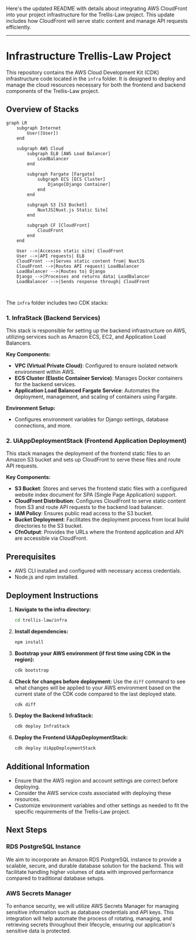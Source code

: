 Here's the updated README with details about integrating AWS CloudFront into your project infrastructure for the Trellis-Law project. This update includes how CloudFront will serve static content and manage API requests efficiently.

---

# Infrastructure Trellis-Law Project

This repository contains the AWS Cloud Development Kit (CDK) infrastructure code located in the `infra` folder. It is designed to deploy and manage the cloud resources necessary for both the frontend and backend components of the Trellis-Law project.

## Overview of Stacks

```mermaid
graph LR
    subgraph Internet
        User([User])
    end

    subgraph AWS Cloud
        subgraph ELB [AWS Load Balancer]
            LoadBalancer
        end

        subgraph Fargate [Fargate]
            subgraph ECS [ECS Cluster]
                Django[Django Container]
            end
        end

        subgraph S3 [S3 Bucket]
            NuxtJS[Nuxt.js Static Site]
        end

        subgraph CF [CloudFront]
            CloudFront
        end
    end

    User -->|Accesses static site| CloudFront
    User -->|API requests| ELB
    CloudFront -->|Serves static content from| NuxtJS
    CloudFront -->|Routes API request| LoadBalancer
    LoadBalancer -->|Routes to| Django
    Django -->|Processes and returns data| LoadBalancer
    LoadBalancer -->|Sends response through| CloudFront



```

The `infra` folder includes two CDK stacks:

### 1. InfraStack (Backend Services)

This stack is responsible for setting up the backend infrastructure on AWS, utilizing services such as Amazon ECS, EC2, and Application Load Balancers.

**Key Components:**

- **VPC (Virtual Private Cloud)**: Configured to ensure isolated network environment within AWS.
- **ECS Cluster (Elastic Container Service)**: Manages Docker containers for the backend services.
- **Application Load Balanced Fargate Service**: Automates the deployment, management, and scaling of containers using Fargate.

**Environment Setup:**

- Configures environment variables for Django settings, database connections, and more.

### 2. UiAppDeploymentStack (Frontend Application Deployment)

This stack manages the deployment of the frontend static files to an Amazon S3 bucket and sets up CloudFront to serve these files and route API requests.

**Key Components:**

- **S3 Bucket**: Stores and serves the frontend static files with a configured website index document for SPA (Single Page Application) support.
- **CloudFront Distribution**: Configures CloudFront to serve static content from S3 and route API requests to the backend load balancer.
- **IAM Policy**: Ensures public read access to the S3 bucket.
- **Bucket Deployment**: Facilitates the deployment process from local build directories to the S3 bucket.
- **CfnOutput**: Provides the URLs where the frontend application and API are accessible via CloudFront.

## Prerequisites

- AWS CLI installed and configured with necessary access credentials.
- Node.js and npm installed.

## Deployment Instructions

1. **Navigate to the infra directory:**

   ```bash
   cd trellis-law/infra
   ```

2. **Install dependencies:**

   ```bash
   npm install
   ```

3. **Bootstrap your AWS environment (if first time using CDK in the region):**

   ```bash
   cdk bootstrap
   ```

4. **Check for changes before deployment:**
   Use the `diff` command to see what changes will be applied to your AWS environment based on the current state of the CDK code compared to the last deployed state.

   ```bash
   cdk diff
   ```

5. **Deploy the Backend InfraStack:**

   ```bash
   cdk deploy InfraStack
   ```

6. **Deploy the Frontend UiAppDeploymentStack:**
   ```bash
   cdk deploy UiAppDeploymentStack
   ```

## Additional Information

- Ensure that the AWS region and account settings are correct before deploying.
- Consider the AWS service costs associated with deploying these resources.
- Customize environment variables and other settings as needed to fit the specific requirements of the Trellis-Law project.

## Next Steps

### RDS PostgreSQL Instance

We aim to incorporate an Amazon RDS PostgreSQL instance to provide a scalable, secure, and durable database solution for the backend. This will facilitate handling higher volumes of data with improved performance compared to traditional database setups.

### AWS Secrets Manager

To enhance security, we will utilize AWS Secrets Manager for managing sensitive information such as database credentials and API keys. This integration will help automate the process of rotating, managing, and retrieving secrets throughout their lifecycle, ensuring our application's sensitive data is protected.
